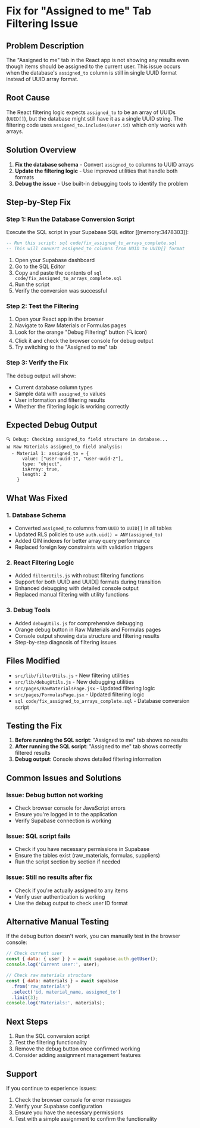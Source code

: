 # Fix for "Assigned to me" Tab Filtering Issue

## Problem Description
The "Assigned to me" tab in the React app is not showing any results even though items should be assigned to the current user. This issue occurs when the database's `assigned_to` column is still in single UUID format instead of UUID array format.

## Root Cause
The React filtering logic expects `assigned_to` to be an array of UUIDs (`UUID[]`), but the database might still have it as a single UUID string. The filtering code uses `assigned_to.includes(user.id)` which only works with arrays.

## Solution Overview
1. **Fix the database schema** - Convert `assigned_to` columns to UUID arrays
2. **Update the filtering logic** - Use improved utilities that handle both formats
3. **Debug the issue** - Use built-in debugging tools to identify the problem

## Step-by-Step Fix

### Step 1: Run the Database Conversion Script
Execute the SQL script in your Supabase SQL editor [[memory:3478303]]:

```sql
-- Run this script: sql code/fix_assigned_to_arrays_complete.sql
-- This will convert assigned_to columns from UUID to UUID[] format
```

1. Open your Supabase dashboard
2. Go to the SQL Editor
3. Copy and paste the contents of `sql code/fix_assigned_to_arrays_complete.sql`
4. Run the script
5. Verify the conversion was successful

### Step 2: Test the Filtering
1. Open your React app in the browser
2. Navigate to Raw Materials or Formulas pages
3. Look for the orange "Debug Filtering" button (🔍 icon)
4. Click it and check the browser console for debug output
5. Try switching to the "Assigned to me" tab

### Step 3: Verify the Fix
The debug output will show:
- Current database column types
- Sample data with `assigned_to` values
- User information and filtering results
- Whether the filtering logic is working correctly

## Expected Debug Output
```
🔍 Debug: Checking assigned_to field structure in database...
📊 Raw Materials assigned_to field analysis:
  - Material 1: assigned_to = {
      value: ["user-uuid-1", "user-uuid-2"],
      type: "object",
      isArray: true,
      length: 2
    }
```

## What Was Fixed

### 1. Database Schema
- Converted `assigned_to` columns from `UUID` to `UUID[]` in all tables
- Updated RLS policies to use `auth.uid() = ANY(assigned_to)` 
- Added GIN indexes for better array query performance
- Replaced foreign key constraints with validation triggers

### 2. React Filtering Logic
- Added `filterUtils.js` with robust filtering functions
- Support for both UUID and UUID[] formats during transition
- Enhanced debugging with detailed console output
- Replaced manual filtering with utility functions

### 3. Debug Tools
- Added `debugUtils.js` for comprehensive debugging
- Orange debug button in Raw Materials and Formulas pages
- Console output showing data structure and filtering results
- Step-by-step diagnosis of filtering issues

## Files Modified
- `src/lib/filterUtils.js` - New filtering utilities
- `src/lib/debugUtils.js` - New debugging utilities  
- `src/pages/RawMaterialsPage.jsx` - Updated filtering logic
- `src/pages/FormulasPage.jsx` - Updated filtering logic
- `sql code/fix_assigned_to_arrays_complete.sql` - Database conversion script

## Testing the Fix
1. **Before running the SQL script**: "Assigned to me" tab shows no results
2. **After running the SQL script**: "Assigned to me" tab shows correctly filtered results
3. **Debug output**: Console shows detailed filtering information

## Common Issues and Solutions

### Issue: Debug button not working
- Check browser console for JavaScript errors
- Ensure you're logged in to the application
- Verify Supabase connection is working

### Issue: SQL script fails
- Check if you have necessary permissions in Supabase
- Ensure the tables exist (raw_materials, formulas, suppliers)
- Run the script section by section if needed

### Issue: Still no results after fix
- Check if you're actually assigned to any items
- Verify user authentication is working
- Use the debug output to check user ID format

## Alternative Manual Testing
If the debug button doesn't work, you can manually test in the browser console:
```javascript
// Check current user
const { data: { user } } = await supabase.auth.getUser();
console.log('Current user:', user);

// Check raw materials structure
const { data: materials } = await supabase
  .from('raw_materials')
  .select('id, material_name, assigned_to')
  .limit(3);
console.log('Materials:', materials);
```

## Next Steps
1. Run the SQL conversion script
2. Test the filtering functionality
3. Remove the debug button once confirmed working
4. Consider adding assignment management features

## Support
If you continue to experience issues:
1. Check the browser console for error messages
2. Verify your Supabase configuration
3. Ensure you have the necessary permissions
4. Test with a simple assignment to confirm the functionality 